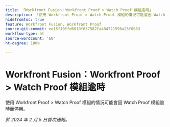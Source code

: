 ```yaml
---
title: 「Workfront Fusion：Workfront Proof > Watch Proof 模組逾時」
description: 「使用 Workfront Proof > Watch Proof 模組的情況可能會因 Watch Proof 模組逾時而停用。」
hidefromtoc: true
feature: Workfront Fusion, Workfront Proof
source-git-commit: ee15f19ffd6010f637582fa484721596a25f0653
workflow-type: ht
source-wordcount: '60'
ht-degree: 100%

---
```



# Workfront Fusion：Workfront Proof > Watch Proof 模組逾時

使用 Workfront Proof > Watch Proof 模組的情況可能會因 Watch Proof 模組逾時而停用。

_於 2024 年 2 月 5 日首次通報。_
